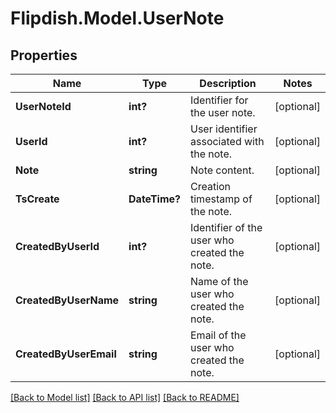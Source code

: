 # Flipdish.Model.UserNote
## Properties

Name | Type | Description | Notes
------------ | ------------- | ------------- | -------------
**UserNoteId** | **int?** | Identifier for the user note. | [optional] 
**UserId** | **int?** | User identifier associated with the note. | [optional] 
**Note** | **string** | Note content. | [optional] 
**TsCreate** | **DateTime?** | Creation timestamp of the note. | [optional] 
**CreatedByUserId** | **int?** | Identifier of the user who created the note. | [optional] 
**CreatedByUserName** | **string** | Name of the user who created the note. | [optional] 
**CreatedByUserEmail** | **string** | Email of the user who created the note. | [optional] 

[[Back to Model list]](../README.md#documentation-for-models) [[Back to API list]](../README.md#documentation-for-api-endpoints) [[Back to README]](../README.md)


